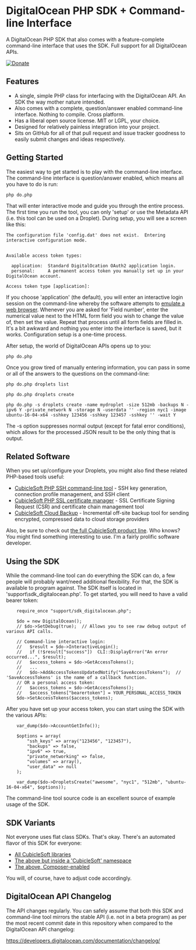 DigitalOcean PHP SDK + Command-line Interface
=============================================

A DigitalOcean PHP SDK that also comes with a feature-complete command-line interface that uses the SDK.  Full support for all DigitalOcean APIs.

[![Donate](https://cubiclesoft.com/res/donate-shield.png)](https://cubiclesoft.com/donate/)

Features
--------

* A single, simple PHP class for interfacing with the DigitalOcean API.  An SDK the way mother nature intended.
* Also comes with a complete, question/answer enabled command-line interface.  Nothing to compile.  Cross platform.
* Has a liberal open source license.  MIT or LGPL, your choice.
* Designed for relatively painless integration into your project.
* Sits on GitHub for all of that pull request and issue tracker goodness to easily submit changes and ideas respectively.

Getting Started
---------------

The easiest way to get started is to play with the command-line interface.  The command-line interface is question/answer enabled, which means all you have to do is run:

````
php do.php
````

That will enter interactive mode and guide you through the entire process.  The first time you run the tool, you can only 'setup' or use the Metadata API (i.e. this tool can be used on a Droplet).  During setup, you will see a screen like this:

````
The configuration file 'config.dat' does not exist.  Entering interactive configuration mode.


Available access token types:

  application:  Standard DigitalOcation OAuth2 application login.
  personal:     A permanent access token you manually set up in your DigitalOcean account.

Access token type [application]:
````

If you choose 'application' (the default), you will enter an interactive login session on the command-line whereby the software attempts to [emulate a web browser](https://github.com/cubiclesoft/ultimate-web-scraper/).  Whenever you are asked for 'Field number', enter the numerical value next to the HTML form field you wish to change the value of, then set the value.  Repeat that process until all form fields are filled in.  It's a bit awkward and nothing you enter into the interface is saved, but it works.  Configuration setup is a one-time process.

After setup, the world of DigitalOcean APIs opens up to you:

````
php do.php
````

Once you grow tired of manually entering information, you can pass in some or all of the answers to the questions on the command-line:

````
php do.php droplets list

php do.php droplets create

php do.php -s droplets create -name mydroplet -size 512mb -backups N -ipv6 Y -private_network N -storage N -userdata '' -region nyc1 -image ubuntu-16-04-x64 -sshkey 123456 -sshkey 123457 -sshkey '' -wait Y
````

The -s option suppresses normal output (except for fatal error conditions), which allows for the processed JSON result to be the only thing that is output.

Related Software
----------------

When you set up/configure your Droplets, you might also find these related PHP-based tools useful:

* [CubicleSoft PHP SSH command-line tool](https://github.com/cubiclesoft/php-ssh) - SSH key generation, connection profile management, and SSH client
* [CubicleSoft PHP SSL certificate manager](https://github.com/cubiclesoft/php-ssl-certs) - SSL Certificate Signing Request (CSR) and certificate chain management tool
* [CubicleSoft Cloud Backup](https://github.com/cubiclesoft/cloud-backup) - Incremental off-site backup tool for sending encrypted, compressed data to cloud storage providers

Also, be sure to check out [the full CubicleSoft product line](http://cubiclesoft.com/).  Who knows?  You might find something interesting to use.  I'm a fairly prolific software developer.

Using the SDK
-------------

While the command-line tool can do everything the SDK can do, a few people will probably want/need additional flexibility.  For that, the SDK is available to program against.  The SDK itself is located in 'support\sdk_digitalocean.php'.  To get started, you will need to have a valid bearer token:

````
	require_once "support/sdk_digitalocean.php";

	$do = new DigitalOcean();
	// $do->SetDebug(true);  // Allows you to see raw debug output of various API calls.

	// Command-line interactive login:
	//   $result = $do->InteractiveLogin();
	//   if (!$result["success"])  CLI::DisplayError("An error occurred...", $result);
	//   $access_tokens = $do->GetAccessTokens();
	//   ...
	//   $do->AddAccessTokensUpdatedNotify("SaveAccessTokens");  // 'SaveAccessTokens' is the name of a callback function.
	// OR a personal access token:
	//   $access_tokens = $do->GetAccessTokens();
	//   $access_tokens["bearertoken"] = YOUR_PERSONAL_ACCESS_TOKEN
	$do->SetAccessTokens($access_tokens);
````

After you have set up your access token, you can start using the SDK with the various APIs:

````
	var_dump($do->AccountGetInfo());

	$options = array(
		"ssh_keys" => array("123456", "123457"),
		"backups" => false,
		"ipv6" => true,
		"private_networking" => false,
		"volumes" => array(),
		"user_data" => null
	);

	var_dump($do->DropletsCreate("awesome", "nyc1", "512mb", "ubuntu-16-04-x64", $options));
````

The command-line tool source code is an excellent source of example usage of the SDK.

SDK Variants
------------

Not everyone uses flat class SDKs.  That's okay.  There's an automated flavor of this SDK for everyone:

* [All CubicleSoft libraries](https://github.com/cubiclesoft/php-libs)
* [The above but inside a 'CubicleSoft' namespace](https://github.com/cubiclesoft/php-libs-namespaced)
* [The above, Composer-enabled](https://github.com/cubiclesoft/php-libs-to-composer)

You will, of course, have to adjust code accordingly.

DigitalOcean API Changelog
--------------------------

The API changes regularly.  You can safely assume that both this SDK and command-line tool mirrors the stable API (i.e. not in a beta program) as per the most recent commit date in this repository when compared to the DigitalOcean API changelog:

https://developers.digitalocean.com/documentation/changelog/
